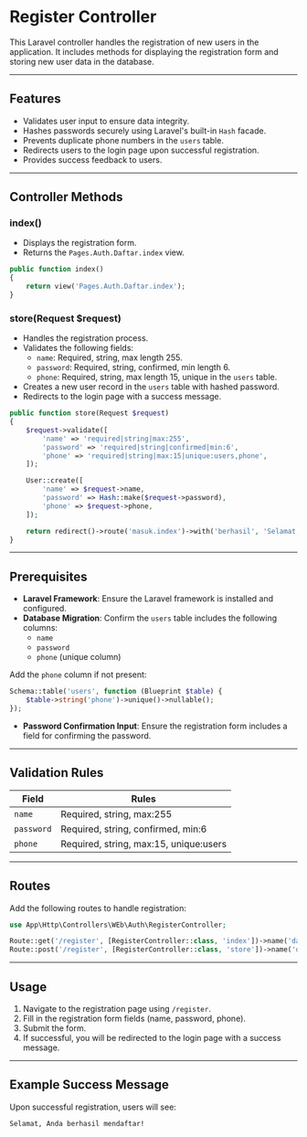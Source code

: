 # Register Controller

This Laravel controller handles the registration of new users in the application. It includes methods for displaying the registration form and storing new user data in the database.

---

## Features

-   Validates user input to ensure data integrity.
-   Hashes passwords securely using Laravel's built-in `Hash` facade.
-   Prevents duplicate phone numbers in the `users` table.
-   Redirects users to the login page upon successful registration.
-   Provides success feedback to users.

---

## Controller Methods

### **index()**

-   Displays the registration form.
-   Returns the `Pages.Auth.Daftar.index` view.

```php
public function index()
{
    return view('Pages.Auth.Daftar.index');
}
```

### **store(Request \$request)**

-   Handles the registration process.
-   Validates the following fields:
    -   `name`: Required, string, max length 255.
    -   `password`: Required, string, confirmed, min length 6.
    -   `phone`: Required, string, max length 15, unique in the `users` table.
-   Creates a new user record in the `users` table with hashed password.
-   Redirects to the login page with a success message.

```php
public function store(Request $request)
{
    $request->validate([
        'name' => 'required|string|max:255',
        'password' => 'required|string|confirmed|min:6',
        'phone' => 'required|string|max:15|unique:users,phone',
    ]);

    User::create([
        'name' => $request->name,
        'password' => Hash::make($request->password),
        'phone' => $request->phone,
    ]);

    return redirect()->route('masuk.index')->with('berhasil', 'Selamat, Anda berhasil mendaftar!');
}
```

---

## Prerequisites

-   **Laravel Framework**: Ensure the Laravel framework is installed and configured.
-   **Database Migration**: Confirm the `users` table includes the following columns:
    -   `name`
    -   `password`
    -   `phone` (unique column)

Add the `phone` column if not present:

```php
Schema::table('users', function (Blueprint $table) {
    $table->string('phone')->unique()->nullable();
});
```

-   **Password Confirmation Input**: Ensure the registration form includes a field for confirming the password.

---

## Validation Rules

| Field      | Rules                                   |
| ---------- | --------------------------------------- |
| `name`     | Required, string, max:255               |
| `password` | Required, string, confirmed, min:6      |
| `phone`    | Required, string, max:15, unique\:users |

---

## Routes

Add the following routes to handle registration:

```php
use App\Http\Controllers\WEb\Auth\RegisterController;

Route::get('/register', [RegisterController::class, 'index'])->name('daftar.index');
Route::post('/register', [RegisterController::class, 'store'])->name('daftar.store');
```

---

## Usage

1. Navigate to the registration page using `/register`.
2. Fill in the registration form fields (name, password, phone).
3. Submit the form.
4. If successful, you will be redirected to the login page with a success message.

---

## Example Success Message

Upon successful registration, users will see:

```
Selamat, Anda berhasil mendaftar!
```
